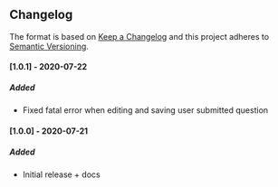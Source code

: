 ## Changelog
The format is based on [Keep a Changelog](https://keepachangelog.com/en/1.0.0/)
and this project adheres to [Semantic Versioning](https://semver.org/spec/v2.0.0.html).

#### [1.0.1] - 2020-07-22

##### Added
- Fixed fatal error when editing and saving user submitted question

#### [1.0.0] - 2020-07-21

##### Added
- Initial release + docs


